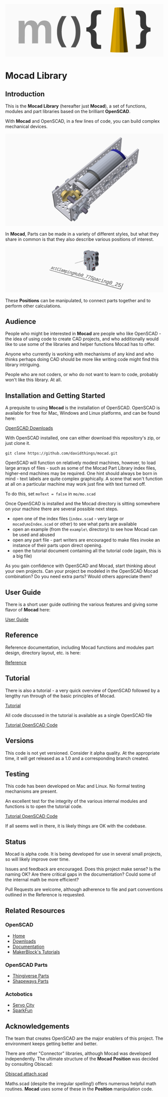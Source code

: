 ![](doc/images/mocadLogoLarge.png)

# Mocad Library

## Introduction

This is the **Mocad Library** (hereafter just **Mocad**), a set of functions, modules and part libraries based on the brilliant **OpenSCAD**.

With **Mocad** and OpenSCAD, in a few lines of code, you can build complex mechanical devices.

![](doc/images/actobotics_bevel_gear_mechanism.png)

In **Mocad**, Parts can be made in a variety of different styles, but what they share in common is that they also describe various positions of interest.

![](doc/images/actobotics_clamp_hub.png)

These **Positions** can be manipulated, to connect parts together and to perform other calculations.

## Audience

People who might be interested in **Mocad** are people who like OpenSCAD - the idea of using code to create CAD projects, and who additionally would like to use some of the libraries and helper functions Mocad has to offer.

Anyone who currently is working with mechanisms of any kind and who thinks perhaps doing CAD should be more like writing code might find this library intriguing.

People who are not coders, or who do not want to learn to code, probably won't like this library.  At all.

## Installation and Getting Started

A prequisite to using **Mocad** is the installation of OpenSCAD.  OpenSCAD is available for free for Mac, Windows and Linux platforms, and can be found here:

[OpenSCAD Downloads](http://www.openscad.org/downloads.html)

With OpenSCAD installed, one can either download this repository's zip, or just clone it.

```git clone https://github.com/davidthings/mocad.git```

OpenSCAD will function on relatively modest machines, however, to load large arrays of files - such as some of the Mocad Part Library index files, higher-end machines may be required.  One hint should always be born in mind - text labels are quite complex graphically.  A scene that won't function at all on a particular machine may work just fine with text turned off.

To do this, set ```moText = false``` in ```mo/mo.scad```

Once OpenSCAD is installed and the Mocad directory is sitting somewhere on your machine there are several possible next steps.

- open one of the index files (```index.scad``` - very large or ```mocad\moIndex.scad``` or other) to see what parts are available
- open an example (from the ```example\``` directory) to see how Mocad can be used and abused
- open any part file - part writers are encouraged to make files invoke an instance
of their parts upon direct opening.
- open the tutorial document containing all the tutorial code (again, this is a big
  file)

As you gain confidence with OpenSCAD and Mocad, start thinking about your own projects. Can your project be modeled in the OpenSCAD Mocad combination?  Do you need extra parts? Would others appreciate them?

## User Guide

There is a short user guide outlining the various features and giving some flavor of **Mocad** here:

[User Guide](doc/userguide.md)

## Reference

Reference documentation, including Mocad functions and modules part design, directory layout, etc. is here:

[Reference](doc/reference.md)

## Tutorial

There is also a tutorial - a very quick overview of OpenSCAD followed by a lengthy run through of the basic principles of Mocad.

[Tutorial](tutorial/tutorial.md)

All code discussed in the tutorial is available as a single OpenSCAD file

[Tutorial OpenSCAD Code](tutorial/moTutorial.scad)

## Versions

This code is not yet versioned.  Consider it alpha quality.  At the appropriate time, it will get released as a 1.0 and a corresponding branch created.

## Testing

This code has been developed on Mac and Linux.  No formal testing mechanisms are present.  

An excellent test for the integrity of the various internal modules and functions is to open the tutorial code.  

[Tutorial OpenSCAD Code](tutorial/moTutorial.scad)

If all seems well in there, it is likely things are OK with the codebase.

## Status

Mocad is alpha code.  It is being developed for use in several small projects, so
will likely improve over time.

Issues and feedback are encouraged.  Does this project make sense?  Is the naming OK? Are there critical gaps in the documentation?  Could some of the internal math be more efficient?

Pull Requests are welcome, although adherence to file and part conventions outlined
in the Reference is requested.

## Related Resources

### OpenSCAD
- [Home](http://www.openscad.org)
- [Downloads](http://www.openscad.org/downloads.html)
- [Documentation](http://www.openscad.org/documentation.html)
- [MakerBlock's Tutorials](http://www.makerbot.com/tutorials/openscad-tutorials)

### OpenSCAD Parts
- [Thingiverse Parts](http://www.thingiverse.com/openscad/collections/libraries)
- [Shapeways Parts](http://www.shapeways.com/search?q=openscad)

### Actobotics
- [Servo City](https://www.servocity.com/html/actoboticstm.html)
- [SparkFun](https://www.sparkfun.com/actobotics)

## Acknowledgements

The team that creates OpenSCAD are the major enablers of this project.  The environment keeps getting better and better.

There are other "Connector" libraries, although Mocad was developed independently.  The ultimate structure of the **Mocad** **Position** was decided by consulting Obiscad:

[Obiscad attach.scad](https://github.com/Obijuan/obiscad/blob/master/obiscad/attach.scad)

Maths.scad (despite the irregular spelling!) offers numerous helpful math routines.  **Mocad** uses some of these in the **Position** manipulation code.
